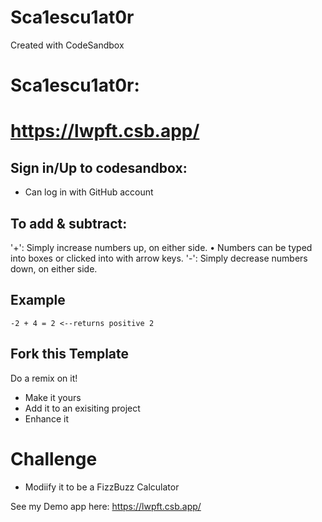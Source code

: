 # Sca1escu1at0r
Created with CodeSandbox
# Sca1escu1at0r:

# https://lwpft.csb.app/

## Sign in/Up to codesandbox:

- Can log in with GitHub account

## To add & subtract:

'+': Simply increase numbers up,
on either side.
• Numbers can be typed into boxes
or clicked into with arrow keys.
'-': Simply decrease numbers down,
on either side.

## Example

`-2 + 4 = 2 <--returns positive 2`

## Fork this Template

Do a remix on it!

- Make it yours
- Add it to an exisiting project
- Enhance it

# Challenge

- Modiify it to be a FizzBuzz Calculator

See my Demo app here: https://lwpft.csb.app/
